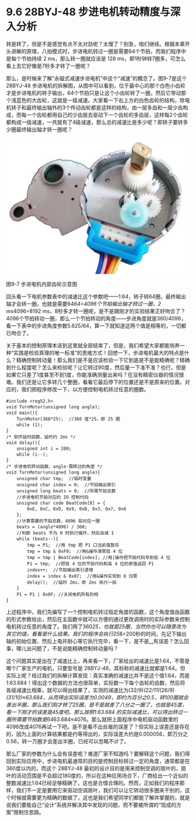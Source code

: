 # 9.6 28BYJ-48 步进电机转动精度与深入分析

转是转了，但是不是感觉有点不太对劲呢？太慢了？别急，咱们继续。根据本章开头讲解的原理，八拍模式时，步进电机转过一圈是需要64个节拍，而我们程序中是每个节拍持续 2 ms，那么转一圈就应该是 128 ms，即1秒钟转7圈多，可怎么看上去它好像是7秒多才转了一圈呢？

那么，是时候来了解“永磁式减速步进电机”中这个“减速”的概念了。图9-7是这个 28BYJ-48 步进电机的拆解图，从图中可以看到，位于最中心的那个白色小齿轮才是步进电机的转子输出，64个节拍只是让这个小齿轮转了一圈，然后它带动那个浅蓝色的大齿轮，这就是一级减速。大家看一下右上方的白色齿轮的结构，除电机转子和最终输出轴外的3个传动齿轮都是这样的结构，由一层多齿和一层少齿构成，而每一个齿轮都用自己的少齿层去驱动下一个齿轮的多齿层，这样每2个齿轮都构成一级减速，一共就有了4级减速，那么总的减速比是多少呢？即转子要转多少圈最终输出轴才转一圈呢？

![](images/31.png)

图9-7 步进电机内部齿轮示意图

回头看一下电机参数表中的减速比这个参数吧——1:64，转子转64圈，最终输出轴才会转一圈，也就是需要64*64=4096个节拍输出轴才转过一圈，2 ms*4096=8192 ms，8秒多才转一圈呢，是不是跟刚才的实验结果正好吻合了？4096个节拍转动一圈，那么一个节拍转动的角度——步进角度就是360/4096，看一下表中的步进角度参数5.625/64，算一下就知道这两个值是相等的，一切都已吻合了。

关于基本的控制原理本该到这里就全部结束了，但是，我们希望大家都能培养一种“实践是检验真理的唯一标准”的思维方式！回想一下，步进电机最大的特点是什么？精确控制转动量！那么我们是不是应该检验一下它到底是不是能精确呢？精确到什么程度呢？怎么来检验呢？让它转过90度，然后量一下准不准？也行，但是如果它只差了1度甚至不到1度，你能准确测量出来吗？在没有精密仪器的情况很难。我们还是让它多转几个整圈，看看它最后停下的位置还是不是原来的位置。对应的，我们把程序修改一下，以方便控制电机转过任意的圈数。

```
#include <reg52.h>
void TurnMotor(unsigned long angle);
void main(){
    TurnMotor(360*25);  //360 度*25，即 25 圈
    while (1);
}
/* 软件延时函数，延时约 2ms */
void delay(){
    unsigned int i = 200;
    while (i--);
}
/* 步进电机转动函数，angle-需转过的角度 */
void TurnMotor(unsigned long angle){
    unsigned char tmp;  //临时变量
    unsigned char index = 0;  //节拍输出索引
    unsigned long beats = 0;  //所需节拍总数
    //步进电机节拍对应的 IO 控制代码
    unsigned char code BeatCode[8] = {
        0xE, 0xC, 0xD, 0x9, 0xB, 0x3, 0x7, 0x6
    };
    //计算需要的节拍总数，4096 拍对应一圈
    beats = (angle*4096) / 360;
    //判断 beats 不为 0 时执行循环，然后自减 1
    while (beats--){
        tmp = P1;  //用 tmp 把 P1 口当前值暂存
        tmp = tmp & 0xF0;  //用&操作清零低 4 位
        tmp = tmp | BeatCode[index]; //用|操作把节拍代码写到低 4 位
        P1 = tmp;  //把低 4 位的节拍代码和高 4 位的原值送回 P1
        index++;  //节拍输出索引递增
        index = index & 0x07;  //用&操作实现到 8 归零
        delay();  //延时 2ms，即 2ms 执行一拍
    }
    P1 = P1 | 0x0F; //关闭电机所有的相
}
```

上述程序中，我们先编写了一个控制电机转过指定角度的函数，这个角度值由函数的形式参数给出，然后在主函数中就可以方便的通过更改调用时的实际参数来控制电机转过任意的角度了。我们用了360*25，也就是25圈，当然你也可以随意改为其它的值，看看是什么结果。我们的程序会执行25*8=200秒的时间，先记下输出轴的初始位置，然后上电并耐心等它执行完毕，看一下，是不是„„有误差？怎么回事，哪儿出问题了，不是说能精确控制转动量吗？

这个问题其实是出在了减速比上，再来看一下，厂家给出的减速比是1:64，不管是哪个厂家生产的电机，只要型号是 28BYJ-48，其标称的减速比就都是1:64。但实际上呢？经过我们的拆解计算发现：真实准确的减速比并不是这个值1:64，而是1:63.684！得出这个数据的方法也很简单，实际数一下每个齿轮的齿数，然后将各级减速比相乘，就可以得出结果了，实测的减速比为(32/9)*(22/11)*(26/9)*(31/10)≈63.684，从而得出实际误差为0.0049，即约为百分之0.5，转100圈就会差出半圈，那么我们刚才转了25圈，是不是就差了八分之一圈了，也就是45度，看一下刚才的误差是45度吧。那么按照1:63.684 的实际减速比，可以得出转过一圈所需要节拍数是64*63.684≈4076。那么就把上面程序中电机驱动函数里的4096改成4076再试一下吧。是不是看不出丝毫的误差了？但实际上误差还是存在的，因为上面的计算结果都是约等得出的，实际误差大约是0.000056，即万分之0.56，转一万圈才会差出半圈，已经可以忽略不计了。

那么厂家的参数为什么会有误差呢？难道厂家不知道吗？要解释这个问题，我们得回到实际应用中，步进电机最通常的目的是控制目标转过一定的角度，通常都是在360度以内的，而这个 28BYJ-48 最初的设计目的是用来控制空调的扇叶的，扇叶的活动范围是不会超过180度的，所以在这种应用场合下，厂商给出一个近似的整数减速比1:64已经足够精确了，这也是合情合理的。然而，正如我们的程序那样，我们不一定是要用它来驱动空调扇叶，我们可以让它转动很多圈来干别的，这个时候就需要更为精确的数据了，这也是我们希望同学们都能了解并掌握的，就是说我们要能自己“设计”系统并解决其中发现的问题，而不要被所谓的“现成的方案”限制住思路。
